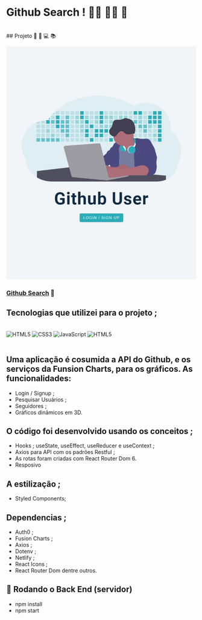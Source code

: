 # Github Search !  👨‍🦱 👨‍🦰 👩
<br>
## Projeto 🥰 🚀 💻 📚

![](./src/images/github-search.jpg)

### [Github Search](https://react-js-github-user-search.netlify.app/) 🔗

## Tecnologias que utilizei para o projeto ;  
<div style="display: inline_block"><br>
    <img  align="center" src="https://cdn.jsdelivr.net/gh/devicons/devicon/icons/html5/html5-original-wordmark.svg" heigth="30" width="40"alt="HTML5">
    <img  align="center" src="https://cdn.jsdelivr.net/gh/devicons/devicon/icons/css3/css3-original-wordmark.svg" heigth="30" width="40"alt="CSS3">
    <img  align="center" src="https://cdn.jsdelivr.net/gh/devicons/devicon/icons/javascript/javascript-original.svg" heigth="30" width="40"alt="JavaScript">
    <img  align="center" src="https://cdn.jsdelivr.net/gh/devicons/devicon/icons/react/react-original-wordmark.svg" heigth="30" width="40"alt="HTML5">
</div>

<br>

## Uma aplicação é cosumida a API do Github, e os serviços da Funsion Charts, para os gráficos. As funcionalidades:
- Login / Signup ;
- Pesquisar Usuários ;
- Seguidores ;
- Gráficos dinâmicos em 3D.
## O código foi desenvolvido usando os conceitos ; 
- Hooks ; useState, useEffect, useReducer e useContext ;
- Axios para API com os padrões Restful ;
- As rotas foram criadas com React Router Dom 6.
- Resposivo
## A estilização ; 
- Styled Components; 
## Dependencias ; 
- Auth0 ; 
- Fusion Charts ; 
- Axios ; 
- Dotenv ; 
- Netlify ; 
- React Icons ; 
- React Router Dom dentre outros. 
## 🎲 Rodando o Back End (servidor)
- npm install
- npm start

